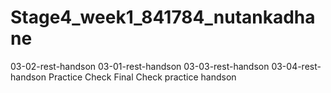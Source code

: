 # Stage4_week1_841784_nutankadhane 
  03-02-rest-handson
  03-01-rest-handson
  03-03-rest-handson
  03-04-rest-handson
  Practice Check
  Final Check
  practice handson
